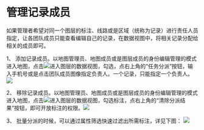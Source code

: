 # 管理记录成员

如果管理者希望对同一个图层的标注、线路或是区域（统称为记录）进行责任人员指定，让各团队成员只能查看编辑自己的记录，在数据视图中，将相关记录分配给相关的成员即可。

1、 添加记录成员。以地图管理员、地图成员或是图层成员的身份编辑管理的模式进入地图，点击![](http://pic.dituwuyou.com/map%2Fpicture%2Fdatalist.png)进入图层的数据视图，勾选，点右上角的“任务分派”按钮，输入手机号或是点击团队成员图像指定负责人。一个记录，只能指定一个负责人。![](http://pic.dituwuyou.com/map%2Fpicture%2Fassigntask.png)

2、 移除记录成员。以地图管理员、地图成员或是图层成员的身份编辑管理的模式进入地图，点击![](http://pic.dituwuyou.com/map%2Fpicture%2Fdatalist.png)进入图层的数据视图，勾选标注，点右上角的“清除分派结果”按钮，即可开放标注的权限。![](http://pic.dituwuyou.com/map%2Fpicture%2Ffreetask.png)

3、 批量分派的时候，可以通过属性筛选快速过滤出所需标注，详见下图：
![](http://pic.dituwuyou.com/map%2Fpicture%2Fselect-feature.png)




